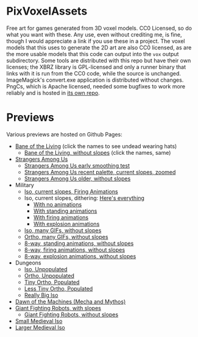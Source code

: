 PixVoxelAssets
==============

Free art for games generated from 3D voxel models. CC0 Licensed, so do what you
want with these. Any use, even without crediting me, is fine, though I would
appreciate a link if you use these in a project. The voxel models that this
uses to generate the 2D art are also CC0 licensed, as are the more usable
models that this code can output into the `vox` output subdirectory. Some tools
are distributed with this repo but have their own licenses; the XBRZ library is GPL-licensed
and only a runner binary that links with it is run from the CC0 code, while the source is unchanged.
ImageMagick's convert.exe application is distributed without changes. PngCs, which is Apache licensed,
needed some bugfixes to work more reliably and is hosted in [its own repo](https://github.com/tommyettinger/pngcs).

Previews
========

Various previews are hosted on Github Pages:

* [Bane of the Living](http://tommyettinger.github.io/home/PixVoxel/botl6/) (click the names to see undead wearing hats)
  * [Bane of the Living, without slopes](http://tommyettinger.github.io/home/PixVoxel/botl3/) (click the names, same)
* [Strangers Among Us](http://tommyettinger.github.io/home/PixVoxel/sau9/)
  * [Strangers Among Us early smoothing test](http://tommyettinger.github.io/home/PixVoxel/sau7/)
  * [Strangers Among Us recent palette, current slopes, zoomed](http://tommyettinger.github.io/home/PixVoxel/sau8/)
  * [Strangers Among Us older, without slopes](http://tommyettinger.github.io/home/PixVoxel/sau6/)
* Military
  * [Iso, current slopes, Firing Animations](http://tommyettinger.github.io/home/PixVoxel/cu/Firing.html)
  * Iso, current slopes, dithering: [Here's everything](http://tommyettinger.github.io/home/PixVoxel/cu3/)
    * [With no animations](http://tommyettinger.github.io/home/PixVoxel/cu3/Standing.html)
    * [With standing animations](http://tommyettinger.github.io/home/PixVoxel/cu3/Standing.html)
    * [With firing animations](http://tommyettinger.github.io/home/PixVoxel/cu3/Firing.html)
    * [With explosion animations](http://tommyettinger.github.io/home/PixVoxel/cu3/Explosions.html)
  * [Iso, many GIFs, without slopes](http://tommyettinger.github.io/home/PixVoxel/vivid/)
  * [Ortho, many GIFs, without slopes](http://tommyettinger.github.io/home/PixVoxel/vivid/ortho_adj/)
  * [8-way, standing animations, without slopes](http://tommyettinger.github.io/home/PixVoxel/vivid/8way/)  
  * [8-way, firing animations, without slopes](http://tommyettinger.github.io/home/PixVoxel/vivid/8way/Firing.html)
  * [8-way, explosion animations, without slopes](http://tommyettinger.github.io/home/PixVoxel/vivid/8way/Explosions.html)
* Dungeons
  * [Iso, Unpopulated](http://tommyettinger.github.io/home/PixVoxel/Mini/dungeon.html)
  * [Ortho, Unpopulated](http://tommyettinger.github.io/home/PixVoxel/MiniOrtho/dungeon.html)
  * [Tiny Ortho, Populated](http://tommyettinger.github.io/home/PixVoxel/TinyOrtho/)
  * [Less Tiny Ortho, Populated](http://tommyettinger.github.io/home/PixVoxel/AltOrtho/)
  * [Really Big Iso](http://tommyettinger.github.io/home/PixVoxel/kolonize/dungeon.html)
* [Dawn of the Machines (Mecha and Mythos)](http://tommyettinger.github.io/home/PixVoxel/DotM/)
* [Giant Fighting Robots, with slopes](http://tommyettinger.github.io/home/PixVoxel/mecha2/)
  * [Giant Fighting Robots, without slopes](http://tommyettinger.github.io/home/PixVoxel/mecha/)
* [Small Medieval Iso](http://tommyettinger.github.io/home/PixVoxel/Mini/)
* [Larger Medieval Iso](http://tommyettinger.github.io/home/PixVoxel/kolonize/)
